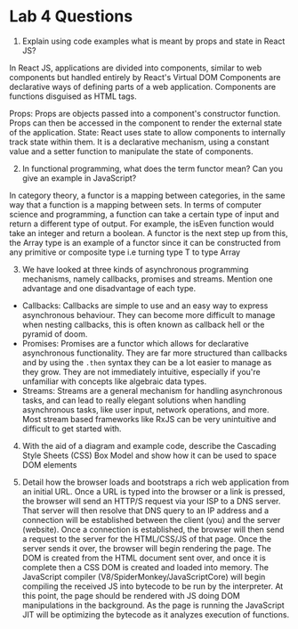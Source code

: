 # Lab 4 Questions

1. Explain using code examples what is meant by props and state in React JS?

In React JS, applications are divided into components, similar to web components but handled entirely by React's Virtual DOM 
Components are declarative ways of defining parts of a web application. Components are functions disguised as HTML tags.

Props: Props are objects passed into a component's constructor function. Props can then be accessed in the component to render the external state of the application.
State: React uses state to allow components to internally track state within them. It is a declarative mechanism, using a constant value and a setter function to manipulate the state of components.

2. In functional programming, what does the term functor mean? Can you give an example in JavaScript?

In category theory, a functor is a mapping between categories, in the same way that a function is a mapping between sets.
In terms of computer science and programming, a function can take a certain type of input and return a different type of output. 
For example, the isEven function would take an integer and return a boolean.
A functor is the next step up from this, the Array type is an example of a functor since it can be constructed from any primitive or composite type 
i.e turning type T to type Array<T> 

3. We have looked at three kinds of asynchronous programming mechanisms, namely callbacks, promises and streams. Mention one advantage and one disadvantage of each type.

- Callbacks: Callbacks are simple to use and an easy way to express asynchronous behaviour. They can become more difficult to manage when nesting callbacks, this is often known as callback hell or the pyramid of doom.
- Promises: Promises are a functor which allows for declarative asynchronous functionality. They are far more structured than callbacks and by using the `.then` syntax they can be a lot easier to manage as they grow. They are not immediately intuitive, especially if you're unfamiliar with concepts like algebraic data types.
- Streams: Streams are a general mechanism for handling asynchronous tasks, and can lead to really elegant solutions when handling asynchronous tasks, like user input, network operations, and more. Most stream based frameworks like RxJS can be very unintuitive and difficult to get started with.

4. With the aid of a diagram and example code, describe the Cascading Style Sheets (CSS) Box Model and show how it can be used to space DOM elements



5. Detail how the browser loads and bootstraps a rich web application from an initial URL.
Once a URL is typed into the browser or a link is pressed, the browser will send an HTTP/S request via your ISP to a DNS server. That server will then resolve that DNS query to an IP address and a connection will be established between the client (you) and the server (website). Once a connection is established, the browser will then send a request to the server for the HTML/CSS/JS of that page. Once the server sends it over, the browser will begin rendering the page.
The DOM is created from the HTML document sent over, and once it is complete then a CSS DOM is created and loaded into memory. The JavaScript compiler (V8/SpiderMonkey/JavaScriptCore) will begin compiling the received JS into bytecode to be run by the interpreter. At this point, the page should be rendered with JS doing DOM manipulations in the background. As the page is running the JavaScript JIT will be optimizing the bytecode as it analyzes execution of functions. 


